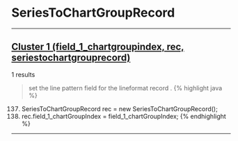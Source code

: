 # SeriesToChartGroupRecord

***

## [Cluster 1 (field_1_chartgroupindex, rec, seriestochartgrouprecord)](./1)
1 results
> set the line pattern field for the lineformat record . 
{% highlight java %}
137. SeriesToChartGroupRecord rec = new SeriesToChartGroupRecord();
139. rec.field_1_chartGroupIndex = field_1_chartGroupIndex;
{% endhighlight %}

***


